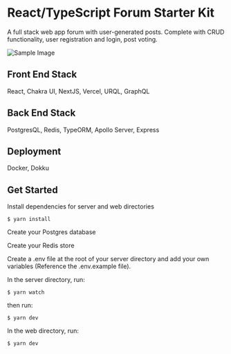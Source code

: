 # React/TypeScript Forum Starter Kit

A full stack web app forum with user-generated posts. Complete with CRUD functionality, user registration and login, post voting.

![Sample Image](https://imgur.com/a/4GkPOOf)

## Front End Stack
React, Chakra UI, NextJS, Vercel, URQL, GraphQL

## Back End Stack
PostgresQL, Redis, TypeORM, Apollo Server, Express

## Deployment
Docker, Dokku

## Get Started
Install dependencies for server and web directories
```
$ yarn install
```

Create your Postgres database

Create your Redis store

Create a .env file at the root of your server directory and add your own variables (Reference the .env.example file).

In the server directory, run:
```
$ yarn watch
```

then run:
```
$ yarn dev
```

In the web directory, run:
```
$ yarn dev
```



